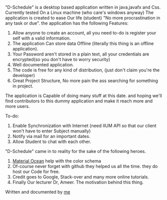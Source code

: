 "D-Schedule" is a desktop based application written in java,javafx and Css. Currently tested On a Linux machine (who care's windows anyway)
The application is created to ease Our life (student) "No more procrastination in any task or due". the application has the following Features:
1. Allow anyone to create an account, all you need to-do is register your self with a valid information.
2. The application Can store data Offline (literally this thing is an offline application).
3. Your Password aren't stored in a plain text, all your credentials are encrypted(so you don't have to worry security)
4. Well documented application.
5. The code is free for any kind of distribution, (just don't claim you're the developer)
6. Great Project Structure, No more pain the ass searching for something in project.

The application is Capable of doing many stuff at this date. and hoping we'll find contributors to this dummy application and make it reach more and more users.

To-do:
1. Enable Synchronization with Internet (need IIUM API so that our client won't have to enter Subject manually)
2. Notify via mail for an important dates.
3. Allow Student to chat with each other.

"D-Schedule" came in to reality for the sake of the following heroes.
1. [Material Ocean](github.com/material-ocean) help with the color schema
2. Of-course never forget with github they helped us all the time. they do host our Code for free.
3. Credit goes to Google, Stack-over and many more online tutorials.
4. Finally Our lecturer Dr, Ameer. The motivation behind this thing.

Written and documented by [me](https://github.com/blackdracula18)

